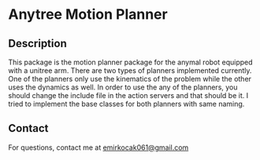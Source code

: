 # Anytree Motion Planner

## Description

This package is the motion planner package for the anymal robot equipped with a unitree arm. There are two types of planners implemented currently. One of the planners only use the kinematics of the problem while the other uses the dynamics as well. In order to use the any of the planners, you should change the include file in the action servers and that should be it. I tried to implement the base classes for both planners with same naming. 

## Contact

For questions, contact me at emirkocak061@gmail.com


